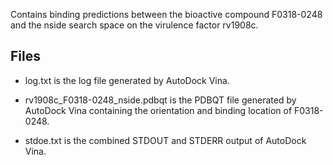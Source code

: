 Contains binding predictions between the bioactive compound F0318-0248 and the nside search space on the virulence factor rv1908c.

## Files

- log.txt is the log file generated by AutoDock Vina.

- rv1908c_F0318-0248_nside.pdbqt is the PDBQT file generated by AutoDock Vina containing the orientation and binding location of F0318-0248.

- stdoe.txt is the combined STDOUT and STDERR output of AutoDock Vina.

